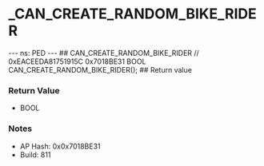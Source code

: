# _CAN_CREATE_RANDOM_BIKE_RIDER

--- ns: PED --- ## CAN_CREATE_RANDOM_BIKE_RIDER  // 0xEACEEDA81751915C 0x7018BE31 BOOL CAN_CREATE_RANDOM_BIKE_RIDER();   ## Return value

### Return Value
* BOOL

### Notes
* AP Hash: 0x0x7018BE31
* Build: 811

